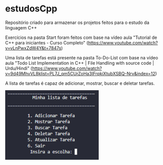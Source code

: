 # estudosCpp
Repositório criado para armazenar os projetos feitos para o estudo da linguagem C++

Exercícios na pasta Start foram feitos com base na vídeo aula "Tutorial de C++ para iniciantes - Curso Completo" (https://www.youtube.com/watch?v=vLnPwxZdW4Y&t=7847s)

Uma lista de tarefas está presente na pasta To-Do-List com base na vídeo aula "Todo List Implementation in C++ | File Handling with source code | Urdu/Hindi" (https://www.youtube.com/watch?v=9d49MhvVL8klist=PL7J_qm5CUrZoHa3IFrpkiXtubXSBQ-Nrv&index=12)

A lista de tarefas é capaz de adicionar, mostrar, buscar e deletar tarefas.
<p align="left">
<img src="To-Do-List/imagemToDoList.png" alt="Imagem que mostra a execução da lista de tarefas" width="300">
</p>

